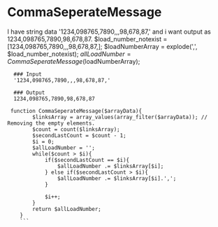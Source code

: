 # CommaSeperateMessage


I have string data '1234,098765,7890,,,98,678,87,' and i want output as 1234,098765,7890,98,678,87.
$load_number_notexist = [1234,098765,7890,,,98,678,87,];
$loadNumberArray = explode(',', $load_number_notexist);
$allLoadNumber = CommaSeperateMessage($loadNumberArray);

```
  ### Input
  '1234,098765,7890,,,98,678,87,'
```


````
  ### Output
  1234,098765,7890,98,678,87
````

```
 function CommaSeperateMessage($arrayData){
        $linksArray = array_values(array_filter($arrayData)); // Removing the empty elements.
        $count = count($linksArray);
        $secondLastCount = $count - 1;
        $i = 0;
        $allLoadNumber = '';
        while($count > $i){
            if($secondLastCount == $i){
                $allLoadNumber .= $linksArray[$i];
            } else if($secondLastCount > $i){
                $allLoadNumber .= $linksArray[$i].',';
            }

            $i++;
        }
        return $allLoadNumber;
    }
    ```
